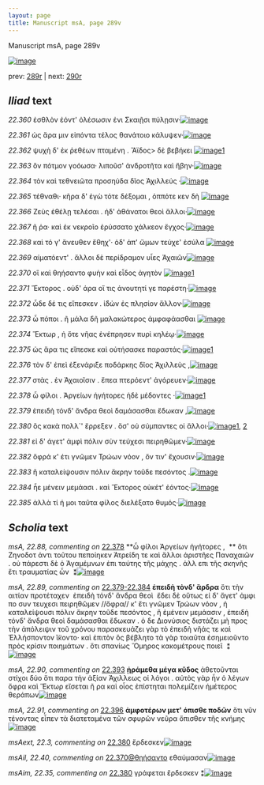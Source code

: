 ```yaml
---
layout: page
title: Manuscript msA, page 289v
---
```


Manuscript msA, page 289v

[![image](http://www.homermultitext.org/iipsrv?OBJ=IIP,1.0&FIF=/project/homer/pyramidal/deepzoom/hmt/vaimg/2017a/VA289VN_0791.tif&WID=100&CVT=JPEG)](http://www.homermultitext.org/ict2/?urn=urn:cite2:hmt:vaimg.2017a:VA289VN_0791)

prev:  [289r](../289r/) | next:  [290r](../290r/)

## *Iliad* text

*22.360* <a id="22.360"/> ἐσθλὸν ἐόντ' ὀλέσωσιν ἐνι Σκαιῇσι πύλῃσιν·[![image](http://www.homermultitext.org/iipsrv?OBJ=IIP,1.0&FIF=/project/homer/pyramidal/deepzoom/hmt/vaimg/2017a/VA289VN_0791.tif&RGN=0.4558,0.2375,0.3983,0.02144&WID=1000&CVT=JPEG)](http://www.homermultitext.org/ict2/?urn=urn:cite2:hmt:vaimg.2017a:VA289VN_0791@0.4558,0.2375,0.3983,0.02144)

*22.361* <a id="22.361"/> ὡς ἄρα μιν εἰπόντα τέλος θανάτοιο κάλυψεν·[![image](http://www.homermultitext.org/iipsrv?OBJ=IIP,1.0&FIF=/project/homer/pyramidal/deepzoom/hmt/vaimg/2017a/VA289VN_0791.tif&RGN=0.4530,0.2556,0.4048,0.02075&WID=1000&CVT=JPEG)](http://www.homermultitext.org/ict2/?urn=urn:cite2:hmt:vaimg.2017a:VA289VN_0791@0.4530,0.2556,0.4048,0.02075)

*22.362* <a id="22.362"/> ψυχὴ δ' ἐκ ῥεθέων πταμένη . Ἄϊδος> δὲ βεβήκει [![image](http://www.homermultitext.org/iipsrv?OBJ=IIP,1.0&FIF=/project/homer/pyramidal/deepzoom/hmt/vaimg/2017a/VA289VN_0791.tif&RGN=0.4539,0.2762,0.4333,0.02102&WID=1000&CVT=JPEG)](http://www.homermultitext.org/ict2/?urn=urn:cite2:hmt:vaimg.2017a:VA289VN_0791@0.4539,0.2762,0.4333,0.02102)[1](#msA_22.86)

*22.363* <a id="22.363"/> ὃν πότμον γοόωσα· λιποῦσ' ἀνδροτῆτα καὶ ἥβην·[![image](http://www.homermultitext.org/iipsrv?OBJ=IIP,1.0&FIF=/project/homer/pyramidal/deepzoom/hmt/vaimg/2017a/VA289VN_0791.tif&RGN=0.4525,0.2941,0.4123,0.01992&WID=1000&CVT=JPEG)](http://www.homermultitext.org/ict2/?urn=urn:cite2:hmt:vaimg.2017a:VA289VN_0791@0.4525,0.2941,0.4123,0.01992)

*22.364* <a id="22.364"/> τὸν καὶ τεθνειῶτα προσηύδα δῖος Ἀχιλλεύς ·[![image](http://www.homermultitext.org/iipsrv?OBJ=IIP,1.0&FIF=/project/homer/pyramidal/deepzoom/hmt/vaimg/2017a/VA289VN_0791.tif&RGN=0.4512,0.3155,0.4066,0.01964&WID=1000&CVT=JPEG)](http://www.homermultitext.org/ict2/?urn=urn:cite2:hmt:vaimg.2017a:VA289VN_0791@0.4512,0.3155,0.4066,0.01964)

*22.365* <a id="22.365"/> τέθναθι· κῆρα δ' ἐγὼ τότε δέξομαι , ὁππότε κεν δὴ [![image](http://www.homermultitext.org/iipsrv?OBJ=IIP,1.0&FIF=/project/homer/pyramidal/deepzoom/hmt/vaimg/2017a/VA289VN_0791.tif&RGN=0.4503,0.3351,0.4132,0.01895&WID=1000&CVT=JPEG)](http://www.homermultitext.org/ict2/?urn=urn:cite2:hmt:vaimg.2017a:VA289VN_0791@0.4503,0.3351,0.4132,0.01895)

*22.366* <a id="22.366"/> Ζεὺς ἐθέλῃ τελέσαι . ἠδ' ἀθάνατοι θεοὶ ἄλλοι·[![image](http://www.homermultitext.org/iipsrv?OBJ=IIP,1.0&FIF=/project/homer/pyramidal/deepzoom/hmt/vaimg/2017a/VA289VN_0791.tif&RGN=0.4451,0.3516,0.4173,0.02600&WID=1000&CVT=JPEG)](http://www.homermultitext.org/ict2/?urn=urn:cite2:hmt:vaimg.2017a:VA289VN_0791@0.4451,0.3516,0.4173,0.02600)

*22.367* <a id="22.367"/> ῆ ῥα· καὶ ἐκ νεκροῖο ἐρύσσατο χάλκεον ἔγχος·[![image](http://www.homermultitext.org/iipsrv?OBJ=IIP,1.0&FIF=/project/homer/pyramidal/deepzoom/hmt/vaimg/2017a/VA289VN_0791.tif&RGN=0.4503,0.3743,0.4094,0.01992&WID=1000&CVT=JPEG)](http://www.homermultitext.org/ict2/?urn=urn:cite2:hmt:vaimg.2017a:VA289VN_0791@0.4503,0.3743,0.4094,0.01992)

*22.368* <a id="22.368"/> καὶ τό γ' ἄνευθεν ἔθηχ'· ὁδ' ἀπ' ὤμων τεύχε' ἐσύλα [![image](http://www.homermultitext.org/iipsrv?OBJ=IIP,1.0&FIF=/project/homer/pyramidal/deepzoom/hmt/vaimg/2017a/VA289VN_0791.tif&RGN=0.4503,0.3900,0.4282,0.02102&WID=1000&CVT=JPEG)](http://www.homermultitext.org/ict2/?urn=urn:cite2:hmt:vaimg.2017a:VA289VN_0791@0.4503,0.3900,0.4282,0.02102)

*22.369* <a id="22.369"/> αἱματόεντ' . ἄλλοι δὲ περίδραμον υἷες Ἀχαιῶν[![image](http://www.homermultitext.org/iipsrv?OBJ=IIP,1.0&FIF=/project/homer/pyramidal/deepzoom/hmt/vaimg/2017a/VA289VN_0791.tif&RGN=0.4600,0.4100,0.4081,0.02075&WID=1000&CVT=JPEG)](http://www.homermultitext.org/ict2/?urn=urn:cite2:hmt:vaimg.2017a:VA289VN_0791@0.4600,0.4100,0.4081,0.02075)

*22.370* <a id="22.370"/> οἳ καὶ θηήσαντο φυὴν καὶ εἶδος ἀγητὸν [![image](http://www.homermultitext.org/iipsrv?OBJ=IIP,1.0&FIF=/project/homer/pyramidal/deepzoom/hmt/vaimg/2017a/VA289VN_0791.tif&RGN=0.4585,0.4293,0.3707,0.01992&WID=1000&CVT=JPEG)](http://www.homermultitext.org/ict2/?urn=urn:cite2:hmt:vaimg.2017a:VA289VN_0791@0.4585,0.4293,0.3707,0.01992)[1](#msAil_22.40)

*22.371* <a id="22.371"/> Ἕκτορος . οὐδ' άρα οἵ τις ἀνουτητί γε παρέστη·[![image](http://www.homermultitext.org/iipsrv?OBJ=IIP,1.0&FIF=/project/homer/pyramidal/deepzoom/hmt/vaimg/2017a/VA289VN_0791.tif&RGN=0.4560,0.4470,0.4024,0.01964&WID=1000&CVT=JPEG)](http://www.homermultitext.org/ict2/?urn=urn:cite2:hmt:vaimg.2017a:VA289VN_0791@0.4560,0.4470,0.4024,0.01964)

*22.372* <a id="22.372"/> ὧδε δέ τις εἴπεσκεν . ἰ̈δὼν ἐς πλησίον ἄλλον·[![image](http://www.homermultitext.org/iipsrv?OBJ=IIP,1.0&FIF=/project/homer/pyramidal/deepzoom/hmt/vaimg/2017a/VA289VN_0791.tif&RGN=0.4541,0.4642,0.4090,0.02213&WID=1000&CVT=JPEG)](http://www.homermultitext.org/ict2/?urn=urn:cite2:hmt:vaimg.2017a:VA289VN_0791@0.4541,0.4642,0.4090,0.02213)

*22.373* <a id="22.373"/> ὧ πόποι . ῆ μάλα δῆ μαλακώτερος ἀμφαφάασθαι [![image](http://www.homermultitext.org/iipsrv?OBJ=IIP,1.0&FIF=/project/homer/pyramidal/deepzoom/hmt/vaimg/2017a/VA289VN_0791.tif&RGN=0.4519,0.4834,0.4211,0.02517&WID=1000&CVT=JPEG)](http://www.homermultitext.org/ict2/?urn=urn:cite2:hmt:vaimg.2017a:VA289VN_0791@0.4519,0.4834,0.4211,0.02517)

*22.374* <a id="22.374"/> Ἕκτωρ , ἠ ὅτε νῆας ἐνέπρησεν πυρὶ κηλέῳ·[![image](http://www.homermultitext.org/iipsrv?OBJ=IIP,1.0&FIF=/project/homer/pyramidal/deepzoom/hmt/vaimg/2017a/VA289VN_0791.tif&RGN=0.4523,0.5024,0.4193,0.02102&WID=1000&CVT=JPEG)](http://www.homermultitext.org/ict2/?urn=urn:cite2:hmt:vaimg.2017a:VA289VN_0791@0.4523,0.5024,0.4193,0.02102)

*22.375* <a id="22.375"/> ὡς ἄρα τις εἴπεσκε καὶ οὐτήσασκε παραστάς·[![image](http://www.homermultitext.org/iipsrv?OBJ=IIP,1.0&FIF=/project/homer/pyramidal/deepzoom/hmt/vaimg/2017a/VA289VN_0791.tif&RGN=0.4514,0.5205,0.4182,0.02268&WID=1000&CVT=JPEG)](http://www.homermultitext.org/ict2/?urn=urn:cite2:hmt:vaimg.2017a:VA289VN_0791@0.4514,0.5205,0.4182,0.02268)[1](#msA_22.87)

*22.376* <a id="22.376"/> τὸν δ' ἐπεὶ ἐξενάριξε ποδάρκης δῖος Ἀχιλλεὺς ,[![image](http://www.homermultitext.org/iipsrv?OBJ=IIP,1.0&FIF=/project/homer/pyramidal/deepzoom/hmt/vaimg/2017a/VA289VN_0791.tif&RGN=0.4514,0.5387,0.4215,0.02019&WID=1000&CVT=JPEG)](http://www.homermultitext.org/ict2/?urn=urn:cite2:hmt:vaimg.2017a:VA289VN_0791@0.4514,0.5387,0.4215,0.02019)

*22.377* <a id="22.377"/> στὰς . ἐν Ἀχαιοῖσιν . ἔπεα πτερόεντ' ἀγόρευεν·[![image](http://www.homermultitext.org/iipsrv?OBJ=IIP,1.0&FIF=/project/homer/pyramidal/deepzoom/hmt/vaimg/2017a/VA289VN_0791.tif&RGN=0.4506,0.5589,0.4162,0.02379&WID=1000&CVT=JPEG)](http://www.homermultitext.org/ict2/?urn=urn:cite2:hmt:vaimg.2017a:VA289VN_0791@0.4506,0.5589,0.4162,0.02379)

*22.378* <a id="22.378"/> ὦ φίλοι . Ἀργείων ἡγήτορες ἠδὲ μέδοντες ·[![image](http://www.homermultitext.org/iipsrv?OBJ=IIP,1.0&FIF=/project/homer/pyramidal/deepzoom/hmt/vaimg/2017a/VA289VN_0791.tif&RGN=0.4499,0.5790,0.4068,0.01964&WID=1000&CVT=JPEG)](http://www.homermultitext.org/ict2/?urn=urn:cite2:hmt:vaimg.2017a:VA289VN_0791@0.4499,0.5790,0.4068,0.01964)[1](#msA_22.88)

*22.379* <a id="22.379"/> ἐπειδὴ τόνδ' ἄνδρα θεοὶ δαμάσασθαι ἔδωκαν ,[![image](http://www.homermultitext.org/iipsrv?OBJ=IIP,1.0&FIF=/project/homer/pyramidal/deepzoom/hmt/vaimg/2017a/VA289VN_0791.tif&RGN=0.4473,0.5952,0.4309,0.02227&WID=1000&CVT=JPEG)](http://www.homermultitext.org/ict2/?urn=urn:cite2:hmt:vaimg.2017a:VA289VN_0791@0.4473,0.5952,0.4309,0.02227)

*22.380* <a id="22.380"/> ὃς κακὰ πολλ`' ἔρρεξεν . ὅσ' οὐ σύμπαντες οἱ ἄλλοι·[![image](http://www.homermultitext.org/iipsrv?OBJ=IIP,1.0&FIF=/project/homer/pyramidal/deepzoom/hmt/vaimg/2017a/VA289VN_0791.tif&RGN=0.4466,0.6165,0.4410,0.02116&WID=1000&CVT=JPEG)](http://www.homermultitext.org/ict2/?urn=urn:cite2:hmt:vaimg.2017a:VA289VN_0791@0.4466,0.6165,0.4410,0.02116)[1](#msAim_22.35), [2](#msAext_22.3)

*22.381* <a id="22.381"/> εἰ δ' άγετ' ἀμφὶ πόλιν σὺν τεύχεσι πειρηθῶμεν·[![image](http://www.homermultitext.org/iipsrv?OBJ=IIP,1.0&FIF=/project/homer/pyramidal/deepzoom/hmt/vaimg/2017a/VA289VN_0791.tif&RGN=0.4455,0.6346,0.4164,0.02075&WID=1000&CVT=JPEG)](http://www.homermultitext.org/ict2/?urn=urn:cite2:hmt:vaimg.2017a:VA289VN_0791@0.4455,0.6346,0.4164,0.02075)

*22.382* <a id="22.382"/> ὄφρά κ' έτι γνῶμεν Τρώων νόον , ὅν τιν' ἔχουσιν·[![image](http://www.homermultitext.org/iipsrv?OBJ=IIP,1.0&FIF=/project/homer/pyramidal/deepzoom/hmt/vaimg/2017a/VA289VN_0791.tif&RGN=0.4460,0.6535,0.4276,0.02282&WID=1000&CVT=JPEG)](http://www.homermultitext.org/ict2/?urn=urn:cite2:hmt:vaimg.2017a:VA289VN_0791@0.4460,0.6535,0.4276,0.02282)

*22.383* <a id="22.383"/> ἢ καταλείψουσιν πόλιν ἄκρην τοῦδε πεσόντος .[![image](http://www.homermultitext.org/iipsrv?OBJ=IIP,1.0&FIF=/project/homer/pyramidal/deepzoom/hmt/vaimg/2017a/VA289VN_0791.tif&RGN=0.4455,0.6716,0.4108,0.02075&WID=1000&CVT=JPEG)](http://www.homermultitext.org/ict2/?urn=urn:cite2:hmt:vaimg.2017a:VA289VN_0791@0.4455,0.6716,0.4108,0.02075)

*22.384* <a id="22.384"/> ἦε μένειν μεμάασι . καὶ Ἕκτορος οὐκέτ' ἐόντος·[![image](http://www.homermultitext.org/iipsrv?OBJ=IIP,1.0&FIF=/project/homer/pyramidal/deepzoom/hmt/vaimg/2017a/VA289VN_0791.tif&RGN=0.4436,0.6889,0.4492,0.02282&WID=1000&CVT=JPEG)](http://www.homermultitext.org/ict2/?urn=urn:cite2:hmt:vaimg.2017a:VA289VN_0791@0.4436,0.6889,0.4492,0.02282)

*22.385* <a id="22.385"/> ἀλλὰ τί ή μοι ταῦτα φίλος διελέξατο θυμός·[![image](http://www.homermultitext.org/iipsrv?OBJ=IIP,1.0&FIF=/project/homer/pyramidal/deepzoom/hmt/vaimg/2017a/VA289VN_0791.tif&RGN=0.4427,0.7089,0.4425,0.02033&WID=1000&CVT=JPEG)](http://www.homermultitext.org/ict2/?urn=urn:cite2:hmt:vaimg.2017a:VA289VN_0791@0.4427,0.7089,0.4425,0.02033)

## *Scholia* text

*msA, 22.88, commenting on* [22.378](#22.378)  <a id="msA_22.88"/> **ὦ φίλοι Ἀργείων ἡγήτορες ,  ** ὅτι Ζηνοδοτ ἀντι τοῦτου πεποίηκεν Ἀτρείδη τε καὶ ἄλλοι ἀριστῆες Παναχαιῶν . οὐ πάρεστι δὲ ὁ Ἀγαμέμνων ἐπι ταύτης τῆς μάχης . ἀλλ επι τῆς σκηνῆς ἔτι τραυματίας ὦν  ⁑[![image](http://www.homermultitext.org/iipsrv?OBJ=IIP,1.0&FIF=/project/homer/pyramidal/deepzoom/hmt/vaimg/2017a/VA289VN_0791.tif&RGN=0.1887,0.2693,0.2242,0.04952&WID=1000&CVT=JPEG)](http://www.homermultitext.org/ict2/?urn=urn:cite2:hmt:vaimg.2017a:VA289VN_0791@0.1887,0.2693,0.2242,0.04952)

*msA, 22.89, commenting on* [22.379-22.384](#22.379-22.384)  <a id="msA_22.89"/> **ἐπειδὴ τὸνδ' ἂρδρα** ὅτι τὴν αιτίαν προτέταχεν  ἐπειδὴ τόνδ' ἄνδρα θεοὶ  ἔδει δὲ οὕτως εἰ δ' ἄγετ' ἀμφι πο συν τευχεσι πειρηθῶμεν //ὄφρα// κ' ἔτι γνῶμεν Τρώων νόον , ἠ καταλείψουσι πόλιν ἄκρην τοῦδε πεσόντος , ἢ ἐμένειν μεμάασιν , ἐπειδὴ τόνδ' ἄνδρα θεοὶ δαμάσασθαι ἔδωκαν . ὁ δε Διονύσιος διστάζει μὴ προς τὴν ἀπόλειψιν τοῦ χρόνου παρασκευάζει γὰρ τὸ ἐπειδὴ νῆάς τε καὶ Ἑλλήσποντον ἴ̈κοντο· καὶ ἐπιτὸν ὃς βέβλητο τὰ γὰρ τοιαῦτα ἐσημειοῦντο πρὸς κρίσιν ποιημάτων . ὅτι σπανίως Ὅμηρος κακομέτρους ποιεῖ  ⁑[![image](http://www.homermultitext.org/iipsrv?OBJ=IIP,1.0&FIF=/project/homer/pyramidal/deepzoom/hmt/vaimg/2017a/VA289VN_0791.tif&RGN=0.1870,0.3172,0.2432,0.04509&WID=1000&CVT=JPEG)](http://www.homermultitext.org/ict2/?urn=urn:cite2:hmt:vaimg.2017a:VA289VN_0791@0.1870,0.3172,0.2432,0.04509)

*msA, 22.90, commenting on* [22.393](#22.393)  <a id="msA_22.90"/> **ᾐράμεθα μέγα κῦδος** ἀθετοῦνται στίχοι δύο ὅτι παρα τὴν ἀξίαν Ἀχιλλεως οἱ λόγοι . αὐτὸς γὰρ ἦν ὁ λέγων ὄφρα καὶ Ἕκτωρ εἴσεται ῆ ρα καὶ οἶος ἐπίστηται πολεμίζειν ἡμέτερος θεράπων[![image](http://www.homermultitext.org/iipsrv?OBJ=IIP,1.0&FIF=/project/homer/pyramidal/deepzoom/hmt/vaimg/2017a/VA289VN_0791.tif&RGN=0.1951,0.3610,0.2351,0.06293&WID=1000&CVT=JPEG)](http://www.homermultitext.org/ict2/?urn=urn:cite2:hmt:vaimg.2017a:VA289VN_0791@0.1951,0.3610,0.2351,0.06293)

*msA, 22.91, commenting on* [22.396](#22.396)  <a id="msA_22.91"/> **ἀμφοτέρων μετ' όπισθε ποδῶν** ὅτι νῦν τένοντας εἶπεν τὰ διατεταμένα τῶν σφυρῶν νεῦρα ὄπισθεν τῆς κνήμης[![image](http://www.homermultitext.org/iipsrv?OBJ=IIP,1.0&FIF=/project/homer/pyramidal/deepzoom/hmt/vaimg/2017a/VA289VN_0791.tif&RGN=0.1907,0.4256,0.2406,0.1743&WID=1000&CVT=JPEG)](http://www.homermultitext.org/ict2/?urn=urn:cite2:hmt:vaimg.2017a:VA289VN_0791@0.1907,0.4256,0.2406,0.1743)

*msAext, 22.3, commenting on* [22.380](#22.380)  <a id="msAext_22.3"/> ἔρδεσκεν[![image](http://www.homermultitext.org/iipsrv?OBJ=IIP,1.0&FIF=/project/homer/pyramidal/deepzoom/hmt/vaimg/2017a/VA289VN_0791.tif&RGN=0.1175,0.6076,0.05840,0.03264&WID=1000&CVT=JPEG)](http://www.homermultitext.org/ict2/?urn=urn:cite2:hmt:vaimg.2017a:VA289VN_0791@0.1175,0.6076,0.05840,0.03264)

*msAil, 22.40, commenting on* [22.370@θηήσαντο](#22.370@θηήσαντο)  <a id="msAil_22.40"/> εθαύμασαν[![image](http://www.homermultitext.org/iipsrv?OBJ=IIP,1.0&FIF=/project/homer/pyramidal/deepzoom/hmt/vaimg/2017a/VA289VN_0791.tif&RGN=0.5671,0.4263,0.05066,0.009820&WID=1000&CVT=JPEG)](http://www.homermultitext.org/ict2/?urn=urn:cite2:hmt:vaimg.2017a:VA289VN_0791@0.5671,0.4263,0.05066,0.009820)

*msAim, 22.35, commenting on* [22.380](#22.380)  <a id="msAim_22.35"/> γράφεται ἔρδεσκεν ⁑[![image](http://www.homermultitext.org/iipsrv?OBJ=IIP,1.0&FIF=/project/homer/pyramidal/deepzoom/hmt/vaimg/2017a/VA289VN_0791.tif&RGN=0.3926,0.6141,0.06964,0.03831&WID=1000&CVT=JPEG)](http://www.homermultitext.org/ict2/?urn=urn:cite2:hmt:vaimg.2017a:VA289VN_0791@0.3926,0.6141,0.06964,0.03831)